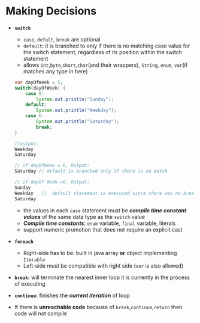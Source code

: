 # Making Decisions

- **`switch`**
    - `case`, `defult`, `break` are optional
    - `default`: it is branched to only if there is no matching case value for the switch statement, regardless of its position within the switch statement
    - allows `int`,`byte`,`short`,`char`(and their wrappers), `String`, `enum`, `var`(if matches any type in here)
    ```java
    var dayOfWeek = 5;
    switch(dayOfWeek) {
        case 0:
            System.out.println("Sunday");
        default:
            System.out.println("Weekday");
        case 6:
            System.out.println("Saturday");
            break;
    }

    //output:
    Weekday
    Saturday

    // if dayOfWeek = 6, Output:
    Saturday // default is branched only if there is no match

    // if dayOf Week =0, Output:
    Sunday
    Weekday   //  default statement is executed since there was no break statement in first case
    Saturday
    ```
    - the values in each `case` statement must be ***compile time constant values*** of the same data type as the `switch` value
    - ***Compile time constants***: `enum` variable, `final` variable, literals
    - support numeric promotion that does not require an explicit cast

- **`foreach`**
    - Right-side has to be: built in java array **or** object implementing `Iterable`
    - Left-side must be compatible with right side (`var` is also allowed)

- **`break`:** will terminate the nearest inner loop it is currently in the process of executing
- **`continue`:** finishes the ***current iteration*** of loop
- If there is **unreachable code** because of `break`,`continue`,`return` then code will not compile